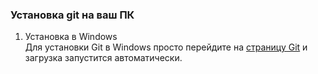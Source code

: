 











### Установка git на ваш ПК
1. Установка в Windows  
Для установки Git в Windows просто перейдите на [страницу Git](https://git-scm.com/download/win) и загрузка запустится автоматически.